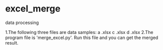 # excel_merge
data processing

1.The following three files are data samples:
  a .xlsx
  c .xlsx
  d .xlsx
2.The program file is 'merge_excel.py'. Run this file and you can get the merged result.
